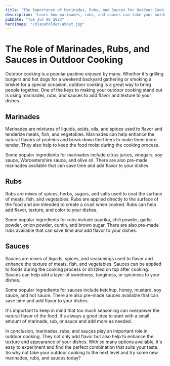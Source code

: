 ```yaml
---
title: "The Importance of Marinades, Rubs, and Sauces for Outdoor Cooking"
description: "Learn how marinades, rubs, and sauces can take your outdoor cooking to the next level. Find the best products for grilling accessories on our website."
pubDate: "Tue Jun 06 2023"
heroImage: "/placeholder-about.jpg"
---
```


# The Role of Marinades, Rubs, and Sauces in Outdoor Cooking

Outdoor cooking is a popular pastime enjoyed by many. Whether it&#39;s grilling burgers and hot dogs for a weekend backyard gathering or smoking a brisket for a special occasion, outdoor cooking is a great way to bring people together. One of the keys to making your outdoor cooking stand out is using marinades, rubs, and sauces to add flavor and texture to your dishes.

## Marinades

Marinades are mixtures of liquids, acids, oils, and spices used to flavor and tenderize meats, fish, and vegetables. Marinades can help enhance the natural flavors of proteins and break down the fibers to make them more tender. They also help to keep the food moist during the cooking process.

Some popular ingredients for marinades include citrus juices, vinegars, soy sauce, Worcestershire sauce, and olive oil. There are also pre-made marinades available that can save time and add flavor to your dishes.

## Rubs

Rubs are mixes of spices, herbs, sugars, and salts used to coat the surface of meats, fish, and vegetables. Rubs are applied directly to the surface of the food and are intended to create a crust when cooked. Rubs can help add flavor, texture, and color to your dishes.

Some popular ingredients for rubs include paprika, chili powder, garlic powder, onion powder, cumin, and brown sugar. There are also pre-made rubs available that can save time and add flavor to your dishes.

## Sauces

Sauces are mixes of liquids, spices, and seasonings used to flavor and enhance the texture of meats, fish, and vegetables. Sauces can be applied to foods during the cooking process or drizzled on top after cooking. Sauces can help add a layer of sweetness, tanginess, or spiciness to your dishes.

Some popular ingredients for sauces include ketchup, honey, mustard, soy sauce, and hot sauce. There are also pre-made sauces available that can save time and add flavor to your dishes.

It&#39;s important to keep in mind that too much seasoning can overpower the natural flavor of the food. It&#39;s always a good idea to start with a small amount of marinade, rub, or sauce and add more as needed.

In conclusion, marinades, rubs, and sauces play an important role in outdoor cooking. They not only add flavor but also help to enhance the texture and appearance of your dishes. With so many options available, it&#39;s easy to experiment and find the perfect combination that suits your taste. So why not take your outdoor cooking to the next level and try some new marinades, rubs, and sauces today?